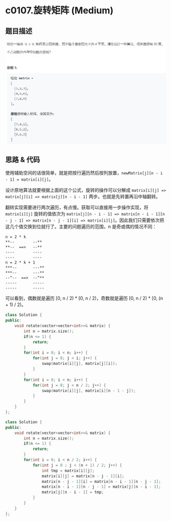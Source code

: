 # c0107.旋转矩阵 (Medium)

## 题目描述

![](c0107.png)

## 思路 & 代码

使用辅助空间的话很简单，就是把按行遍历然后按列放置，`newMatrix[j][n - i - 1] = matrix[i][j]`。

设计原地算法就要根据上面的这个公式，旋转的操作可以分解成 `matrix[i][j] => matrix[j][i] => matrix[j][n - i - 1]` 两步。也就是先转置再沿中轴翻转。

翻转实现需要进行两次遍历，有点慢。获取可以直接用一步操作实现，将 `matrix[i][j]` 旋转的值依次为 `matrix[j][n - i - 1] => matrix[n - i - 1][n - j - 1] => matrix[n - j - 1][i] => matrix[i][j]`。因此我们只需要依次把这几个值交换到位就行了。主要的问题遍历的范围，n 是奇或偶的情况不同：

```
n = 2 * k
**--        --**
**--  ==>   --**
----        ----
----        ----
n = 2 * k + 1
***--       ---**
***--       ---**
--^--  ==>  --^**
-----       -----
-----       -----
```

可以看到，偶数就是遍历 [0, n / 2) * [0, n / 2)，奇数就是遍历 [0, n / 2) * [0, (n + 1) / 2)。

```c++ tab="旋转变翻转"
class Solution {
public:
    void rotate(vector<vector<int>>& matrix) {
        int n = matrix.size();
        if(n <= 1) {
            return;
        }
        for(int i = 0; i < n; i++) {
            for(int j = 0; j < i; j++) {
                swap(matrix[i][j], matrix[j][i]);
            }
        }
        for(int i = 0; i < n; i++) {
            for(int j = 0; j < n / 2; j++) {
                swap(matrix[i][j], matrix[i][n - 1 - j]);
            }
        }
    }
};
```

```c++ tab="一步变换"
class Solution {
public:
    void rotate(vector<vector<int>>& matrix) {
        int n = matrix.size();
        if(n <= 1) {
            return;
        }
        for(int i = 0; i < n / 2; i++) {
            for(int j = 0 ; j < (n + 1) / 2; j++) {
                int tmp = matrix[i][j];
                matrix[i][j] = matrix[n - j - 1][i];
                matrix[n - j - 1][i] = matrix[n - i - 1][n - j - 1];
                matrix[n - i - 1][n - j - 1] = matrix[j][n - i - 1];
                matrix[j][n - i - 1] = tmp;
            }
        }
    }
};
```